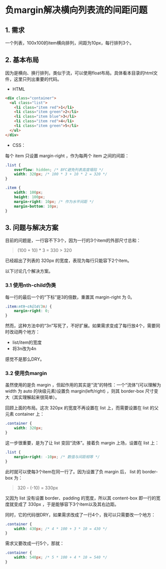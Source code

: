 # 负margin解决横向列表流的间距问题

## 1. 需求

一个列表，100x100的item横向排列，间距为10px，每行排列3个。



## 2. 基本布局

因为是横向、换行排列，类似于流，可以使用float布局。具体看本目录的html文件，这里只列出重要的代码。

- HTML

```html
<div class="container">
  <ul class="list">
    <li class="item red">1</li>
    <li class="item green">2</li>
    <li class="item blue">3</li>
    <li class="item red">4</li>
    <li class="item green">5</li>
  </ul>
</div>
```

- CSS：

每个 item 只设置 margin-right ，作为每两个 item 之间的间距：

```css
.list {
    overflow: hidden; /* BFC避免列表高度塌陷 */
    width: 320px; /* 100 * 3 + 10 * 2 = 320 */
}

.item {
    width: 100px;
    height: 100px;
    margin-right: 10px; /* 作为水平间距 */
    margin-bottom: 10px;
}
```



## 3. 问题与解决方案

目前的问题是，一行容不下3个，因为一行的3个item的外部尺寸总和：

> (100 + 10) * 3 = 330 > 320

已经超出了列表的 320px 的宽度，表现为每行只能容下2个item。

以下讨论几个解决方案。

### 3.1 使用nth-child伪类

每一行的最后一个的“下标”是3的倍数，重置其 margin-right 为 0。

```css
.item:nth-child(3n) {
    margin-right: 0;
}
```

然而，这种方法中的“3n”写死了，不好扩展。如果需求变成了每行放4个，需要同时改动两个地方：

- list/item的宽度
- 将3n改为4n

感觉不是那么DRY。

### 3.2 使用负margin

虽然使用的是负 margin ，但起作用的其实是“流”的特性：一个“流体”(可以理解为 width 为 auto 的块级元素)设置负 margin(left/right) ，则其 border-box 尺寸变大（其实理解起来很简单）。

回顾上面的布局。这次 320px 的宽度不再设置在 list 上，而需要设置在 list 的父元素 container 上：

```css
.container {
    width: 320px;
}
```

这一步很重要，是为了让 list 变回“流体”。接着负 margin 上场，设置在 list 上：

```css
.list {
    margin-right: -10px; /* 数值与间距相等 */
}
```

此时就可以使每3个item在同一行了。因为设置了负 margin 后， list 的 border-box 为：

> 320 - (-10) = 330px

又因为 list 没有设置 border、padding 的宽度，所以其 content-box 即一行的宽度就变成了 330px ，于是能够容下3个item以及其右边距。

同时，它的代码很DRY，如果需求改成了一行4个，我可以只需要改一个地方：

```css
.container {
    width: 430px; /* 4 * 100 + 3 * 10 = 430 */
}
```

需求又要改成一行5个，那就：

```css
.container {
    width: 540px; /* 5 * 100 + 4 * 10 = 540 */
}
```

